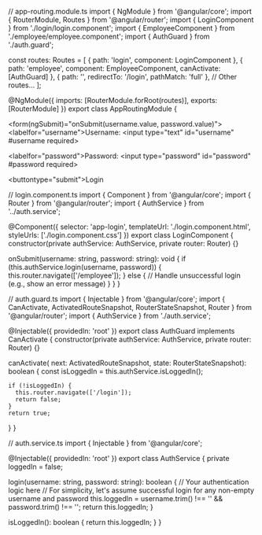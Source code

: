 // app-routing.module.ts
import { NgModule } from '@angular/core';
import { RouterModule, Routes } from '@angular/router';
import { LoginComponent } from './login/login.component';
import { EmployeeComponent } from './employee/employee.component';
import { AuthGuard } from './auth.guard';

const routes: Routes = [
  { path: 'login', component: LoginComponent },
  { path: 'employee', component: EmployeeComponent, canActivate: [AuthGuard] },
  { path: '', redirectTo: '/login', pathMatch: 'full' },
  // Other routes...
];

@NgModule({
  imports: [RouterModule.forRoot(routes)],
  exports: [RouterModule]
})
export class AppRoutingModule { 










<!-- login.component.html -->
<form(ngSubmit)="onSubmit(username.value, password.value)">
  <labelfor="username">Username:</label>
  <input type="text" id="username" #username required>

  <labelfor="password">Password:</label>
  <input type="password" id="password" #password required>

  <buttontype="submit">Login</button>
</form>





// login.component.ts
import { Component } from '@angular/core';
import { Router } from '@angular/router';
import { AuthService } from '../auth.service';

@Component({
  selector: 'app-login',
  templateUrl: './login.component.html',
  styleUrls: ['./login.component.css']
})
export class LoginComponent {
  constructor(private authService: AuthService, private router: Router) {}

  onSubmit(username: string, password: string): void {
    if (this.authService.login(username, password)) {
      this.router.navigate(['/employee']);
    } else {
      // Handle unsuccessful login (e.g., show an error message)
    }
  }
}





// auth.guard.ts
import { Injectable } from '@angular/core';
import { CanActivate, ActivatedRouteSnapshot, RouterStateSnapshot, Router } from '@angular/router';
import { AuthService } from './auth.service';

@Injectable({
  providedIn: 'root'
})
export class AuthGuard implements CanActivate {
  constructor(private authService: AuthService, private router: Router) {}

  canActivate(
    next: ActivatedRouteSnapshot,
    state: RouterStateSnapshot): boolean {
    const isLoggedIn = this.authService.isLoggedIn();

    if (!isLoggedIn) {
      this.router.navigate(['/login']);
      return false;
    }
    return true;
  }
}



// auth.service.ts
import { Injectable } from '@angular/core';

@Injectable({
  providedIn: 'root'
})
export class AuthService {
  private loggedIn = false;

  login(username: string, password: string): boolean {
    // Your authentication logic here
    // For simplicity, let's assume successful login for any non-empty username and password
    this.loggedIn = username.trim() !== '' && password.trim() !== '';
    return this.loggedIn;
  }

  isLoggedIn(): boolean {
    return this.loggedIn;
  }
}
